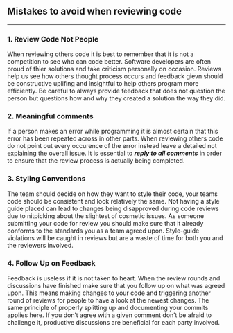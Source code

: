 ## Mistakes to avoid when reviewing code 

____

### 1. Review Code Not People

When reviewing others code it is best to remember that it is not a competition to see who can code better. Software developers are often proud of thier solutions and take criticism personally on occasion. Reviews help us see how others thought process occurs and feedback gievn should be constructive uplifing and insightful to help others program more efficiently. Be careful to always provide feedback that does not question the person but questions how and why they created a solution the way they did.

### 2. Meaningful comments
If a person makes an error while programming it is almost certain that this error has been repeated across in other parts. When reviewing others code do not point out every occurence of the error instead leave a detailed not explaining the overall issue. It is essential to _**reply to all comments**_ in order to ensure that the review process is actually being completed. 

### 3. Styling Conventions
The team should decide on how they want to style their code, your teams code should be consistent and look relatively the same. Not having a style guide placed can lead to changes being disapproved during code reviews due to nitpicking about the slightest of cosmetic issues. As someone submitting your code for review you should make sure that it already conforms to the standards you as a team agreed upon. Style-guide violations will be caught in reviews but are a waste of time for both you and the reviewers involved.

### 4. Follow Up on Feedback
Feedback is useless if it is not taken to heart. When the review rounds and discussions have finished make sure that you follow up on what was agreed upon. This means making changes to your code and triggering another round of reviews for people to have a look at the newest changes. The same principle of properly splitting up and documenting your commits applies here. If you don’t agree with a given comment don’t be afraid to challenge it, productive discussions are beneficial for each party involved.